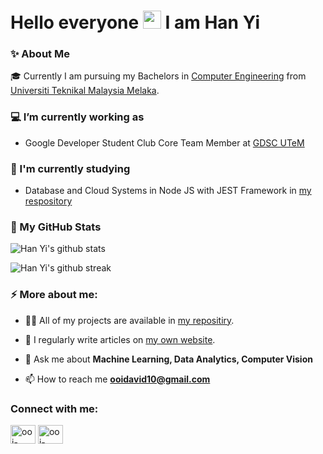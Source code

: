 <h1 align='left'> Hello everyone <img src="https://github.com/TheDudeThatCode/TheDudeThatCode/blob/master/Assets/Hi.gif" width="29px"> I am Han Yi </h1>

<h3 align='left'> ✨ About Me </h3>

🎓 Currently I am pursuing my Bachelors in [Computer Engineering](https://portalfkekk.utem.edu.my/web/index.php/prospective-students/programme-offered/benr/) from [Universiti Teknikal Malaysia Melaka](https://www.utem.edu.my/).

### 💻 I’m currently working as

* Google Developer Student Club Core Team Member at [GDSC UTeM](https://gdsc.community.dev/technical-university-of-malaysia-malacca/)

### 🌱 I'm currently studying 

* Database and Cloud Systems in Node JS with JEST Framework in [my respository](https://github.com/David00i/jest-mongoDB) 

### 🚀 My GitHub Stats

![Han Yi's github stats](https://github-readme-stats.vercel.app/api?username=David00i&show_icons=true&count_private=true&locale=en)

![Han Yi's github streak](https://hystreak.herokuapp.com/?user=David00i&date_format=M%20j%5B%2C%20Y%5D&border=2558FF&stroke=0C1BFF&fire=656FDD&ring=52BEDD&currStreakLabel=6B54DD&sideLabels=1321DD)

### ⚡ More about me:
* 👨‍💻 All of my projects are available in [my repositiry](https://github.com/David00i?tab=repositories).

* 📝 I regularly write articles on [my own website](https://ooihanyi.com/blog).

* 💬 Ask me about **Machine Learning, Data Analytics, Computer Vision**

* 📫 How to reach me **ooidavid10@gmail.com**

<h3 align="left">Connect with me:</h3>
<p align="left">
<a href="https://www.linkedin.com/in/ooihanyi/" target="blank"><img align="center" src="https://raw.githubusercontent.com/rahuldkjain/github-profile-readme-generator/master/src/images/icons/Social/linked-in-alt.svg" alt="ooi-han-yi" height="30" width="40" /></a>
<a href="https://www.instagram.com/david_00i/" target="blank"><img align="center" src="https://camo.githubusercontent.com/c9dacf0f25a1489fdbc6c0d2b41cda58b77fa210a13a886d6f99e027adfbd358/68747470733a2f2f6564656e742e6769746875622e696f2f537570657254696e7949636f6e732f696d616765732f7376672f696e7374616772616d2e737667" alt="ooi-han-yi" height="30" width="40" /></a>
</p>


<!--
**this** is a ✨ _special_ ✨ repository because its `README.md` (this file) appears on your GitHub profile.

Here are some ideas to get you started:

- 🔭 I’m currently working on ...
- 🌱 I’m currently learning ...
- 👯 I’m looking to collaborate on ...
- 🤔 I’m looking for help with ...
- 💬 Ask me about ...
- 📫 How to reach me: ...
- 😄 Pronouns: ...
- ⚡ Fun fact: ...
-->